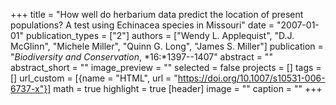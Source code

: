 +++
title = "How well do herbarium data predict the location of present populations? A test using Echinacea species in Missouri"
date = "2007-01-01"
publication_types = ["2"]
authors = ["Wendy L. Applequist", "D.J. McGlinn", "Michele Miller", "Quinn G. Long", "James S. Miller"]
publication = "_Biodiversity and Conservation_, *16:*1397--1407"
abstract = ""
abstract_short = ""
image_preview = ""
selected = false
projects = []
tags = []
url_custom = [{name = "HTML", url = "https://doi.org/10.1007/s10531-006-6737-x"}]
math = true
highlight = true
[header]
image = ""
caption = ""
+++
